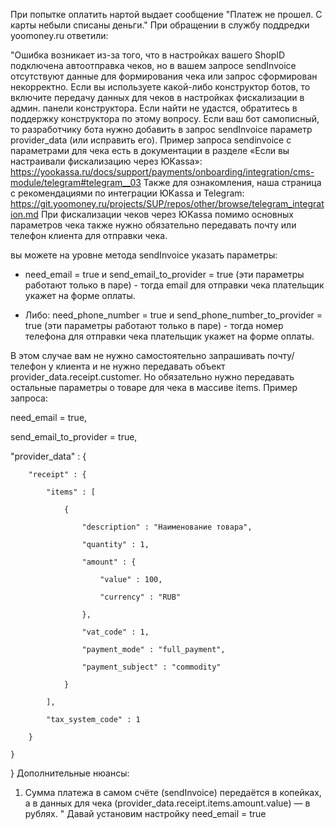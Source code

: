При попытке оплатить нартой выдает сообщение "Платеж не прошел. С карты небыли списаны деньги."
При обращении в службу поддредки yoomoney.ru ответили:

"Ошибка возникает из-за того, что в настройках вашего ShopID подключена автоотправка чеков, но в вашем запросе sendInvoice отсутствуют данные для формирования чека или запрос сформирован некорректно.
Если вы используете какой-либо конструктор ботов, то включите передачу данных для чеков в настройках фискализации в админ. панели конструктора. Если найти не удастся, обратитесь в поддержку конструктора по этому вопросу.
Если ваш бот самописный, то разработчику бота нужно добавить в запрос sendInvoice параметр provider_data (или исправить его).
Пример запроса sendinvoice с параметрами для чека есть в документации в разделе «Если вы настраивали фискализацию через ЮKassa»: https://yookassa.ru/docs/support/payments/onboarding/integration/cms-module/telegram#telegram__03
Также для ознакомления, наша страница с рекомендациями по интеграции ЮKassa и Telegram: https://git.yoomoney.ru/projects/SUP/repos/other/browse/telegram_integration.md
При фискализации чеков через ЮKassa помимо основных параметров чека также нужно обязательно передавать почту или телефон клиента для отправки чека.

вы можете на уровне метода sendInvoice указать параметры:

- need_email = true и send_email_to_provider = true (эти параметры работают только в паре) - тогда email для отправки чека плательщик укажет на форме оплаты.

- Либо: need_phone_number = true и send_phone_number_to_provider = true (эти параметры работают только в паре) - тогда номер телефона для отправки чека плательщик укажет на форме оплаты.

В этом случае вам не нужно самостоятельно запрашивать почту/телефон у клиента и не нужно передавать объект provider_data.receipt.customer. Но обязательно нужно передавать остальные параметры о товаре для чека в массиве items. Пример запроса:

need_email = true,

send_email_to_provider = true,

"provider_data" : {

        "receipt" : {

            "items" : [

                {

                    "description" : "Наименование товара",

                    "quantity" : 1,

                    "amount" : {

                        "value" : 100,

                        "currency" : "RUB"

                    },

                    "vat_code" : 1,

                    "payment_mode" : "full_payment",

                    "payment_subject" : "commodity"

                }

            ],

            "tax_system_code" : 1

        }

    }

}
Дополнительные нюансы:
1) Сумма платежа в самом счёте (sendInvoice) передаётся в копейках, а в данных для чека (provider_data.receipt.items.amount.value) — в рублях.
"
Давай установим настройку need_email = true